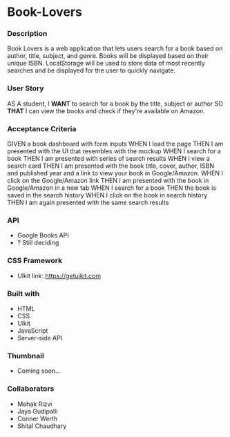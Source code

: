 # Book-Lovers

### Description
Book Lovers is a web application that lets users search for a book based on author, title, subject, and genre. Books will be displayed based on their unique ISBN. LocalStorage will be used to store data of most recently searches and be displayed for the user to quickly navigate. 

### User Story
AS A student,
I **WANT** to search for a book by the title, subject or author 
SO **THAT** I can view the books and check if they're available on Amazon.

### Acceptance Criteria
GIVEN a book dashboard with form inputs
WHEN I load the page
THEN I am presented with the UI that resembles with the mockup
WHEN I search for a book
THEN I am presented with series of search results
WHEN I view a search card
THEN I am presented with the book title, cover, author, ISBN and published year and a link to view your book in Google/Amazon.
WHEN I click on the Google/Amazon link
THEN I am presented with the book in Google/Amazon in a new tab
WHEN I search for a book 
THEN the book is saved in the search history
WHEN I click on the book in search history 
THEN I am again presented with the same search results


### API
- Google Books API
- ? Still deciding

### CSS Framework
- Ulkit link: https://getuikit.com

### Built with
- HTML
- CSS 
- Ulkit
- JavaScript 
- Server-side API

### Thumbnail
- Coming soon...

### Collaborators
- Mehak Rizvi
- Jaya Gudipalli
- Conner Werth
- Shital Chaudhary